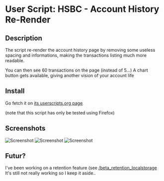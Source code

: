 # User Script: HSBC - Account History Re-Render

## Description

The script re-render the account history page by removing some useless spacing and informations, making the transactions listing much more readable.

You can then see 60 transactions on the page (instead of 5...)
A chart button gets available, giving another vision of your account life


## Install

Go fetch it on [its userscripts.org page](https://userscripts.org/scripts/show/70023)

(note that this script has only be tested using Firefox)


## Screenshots

![Screenshot](https://github.com/jobano/hsbc-account-history-rerender.user.js/raw/master/screenshots/without_script.jpg)
![Screenshot](https://github.com/jobano/hsbc-account-history-rerender.user.js/raw/master/screenshots/with_script.jpg)
![Screenshot](https://github.com/jobano/hsbc-account-history-rerender.user.js/raw/master/screenshots/with_script_displaying_chart.jpg)


## Futur?

I've been working on a retention feature (see [/beta_retention_localstorage](https://github.com/jobano/hsbc-account-history-rerender.user.js/tree/beta_retention_localstorage)
It's still not really working so I keep it aside..


